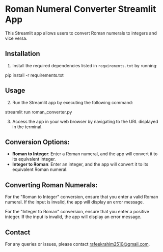 # Roman Numeral Converter Streamlit App

This Streamlit app allows users to convert Roman numerals to integers and vice versa.

## Installation

1. Install the required dependencies listed in `requirements.txt` by running:

pip install -r requirements.txt


## Usage

2. Run the Streamlit app by executing the following command:

streamlit run roman_converter.py


3. Access the app in your web browser by navigating to the URL displayed in the terminal.

## Conversion Options:

- **Roman to Integer**: Enter a Roman numeral, and the app will convert it to its equivalent integer.
- **Integer to Roman**: Enter an integer, and the app will convert it to its equivalent Roman numeral.

## Converting Roman Numerals:

For the "Roman to Integer" conversion, ensure that you enter a valid Roman numeral. If the input is invalid, the app will display an error message.

For the "Integer to Roman" conversion, ensure that you enter a positive integer. If the input is invalid, the app will display an error message.

## Contact

For any queries or issues, please contact rafeekrahim2510@gmail.com.
